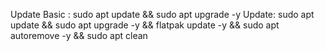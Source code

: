 
Update Basic : sudo apt update && sudo apt upgrade -y 
Update: sudo apt update && sudo apt upgrade -y && flatpak update -y && sudo apt autoremove -y && sudo apt clean
